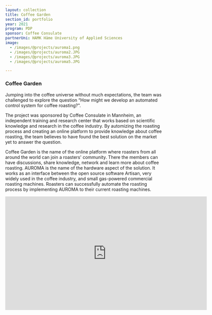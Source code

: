 ```yaml
---
layout: collection
title: Coffee Garden
section_id: portfolio
year: 2021
program: PDP
sponsor: Coffee Consulate
partnerUni: HAMK Häme University of Applied Sciences
image:
  - /images/@projects/auroma1.png
  - /images/@projects/auroma2.JPG
  - /images/@projects/auroma3.JPG
  - /images/@projects/auroma5.JPG

---
```


### **Coffee Garden** 

Jumping into the coffee universe without much expectations, the team was challenged to explore the question “How might we develop an automated control system for coffee roasting?".

The project was sponsored by Coffee Consulate in Mannheim, an independent training
and research center that works based on scientific knowledge and research in the coffee
industry. By automizing the roasting process and creating an online platform to provide 
knowledge about coffee roasting, the team believes to have found the best solution on the
market yet to answer the question.

Coffee Garden is the name of the online platform where roasters from all around the world
can join a roasters' community. There the members can have discussions, share knowledge,
network and learn more about coffee roasting. AUROMA is the name of the hardware aspect of
the solution. It works as an interface between the open source software Artisan,  very widely used in the coffee industry, and small gas-powered commercial roasting machines. Roasters can successfully automate the roasting process by implementing AUROMA to their current roasting machines.

<iframe src="https://player.vimeo.com/video/580359801" width="640" height="360" frameborder="0" allow="autoplay; fullscreen" allowfullscreen></iframe>